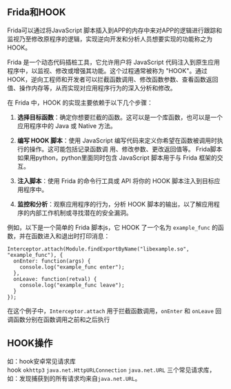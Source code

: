 ## **Frida和HOOK**
Frida可以通过将JavaScript 脚本插入到APP的内存中来对APP的逻辑进行跟踪和监视乃至修改原程序的逻辑，实现逆向开发和分析人员想要实现的功能称之为HOOK。


Frida 是一个动态代码插桩工具，它允许用户将 JavaScript 代码注入到原生应用程序中，以监视、修改或增强其功能。这个过程通常被称为 "HOOK"。通过 HOOK，逆向工程师和开发者可以拦截函数调用、修改函数参数、查看函数返回值、操作内存等，从而实现对应用程序行为的深入分析和修改。

在 Frida 中，HOOK 的实现主要依赖于以下几个步骤：

1. **选择目标函数**：确定你想要拦截的函数。这可以是一个库函数，也可以是一个应用程序中的 Java 或 Native 方法。
2. **编写 HOOK 脚本**：使用 JavaScript 编写代码来定义你希望在函数被调用时执行的操作。这可能包括记录函数调
 用、修改参数、更改返回值等。
 Frida脚本如果用python，python里面同时包含 JavaScript 脚本用于与 Frida 框架的交互。

3. **注入脚本**：使用 Frida 的命令行工具或 API 将你的 HOOK 脚本注入到目标应用程序中。
4. **监控和分析**：观察应用程序的行为，分析 HOOK 脚本的输出，以了解应用程序的内部工作机制或寻找潜在的安全漏洞。

例如，以下是一个简单的 Frida 脚本js，它 HOOK 了一个名为 `example_func` 的函数，并在函数进入和退出时打印消息：

```
Interceptor.attach(Module.findExportByName("libexample.so", "example_func"), {
  onEnter: function(args) {
    console.log("example_func enter");
  },
  onLeave: function(retval) {
    console.log("example_func leave");
  }
});
```

在这个例子中，`Interceptor.attach` 用于拦截函数调用，`onEnter` 和 `onLeave` 回调函数分别在函数调用之前和之后执行


## **HOOK操作**
如：hook安卓常见请求库
hook `okhttp3` `java.net.HttpURLConnection` `java.net.URL` 三个常见请求库，
如：发现捕获到的所有请求均来自`java.net.URL`。

